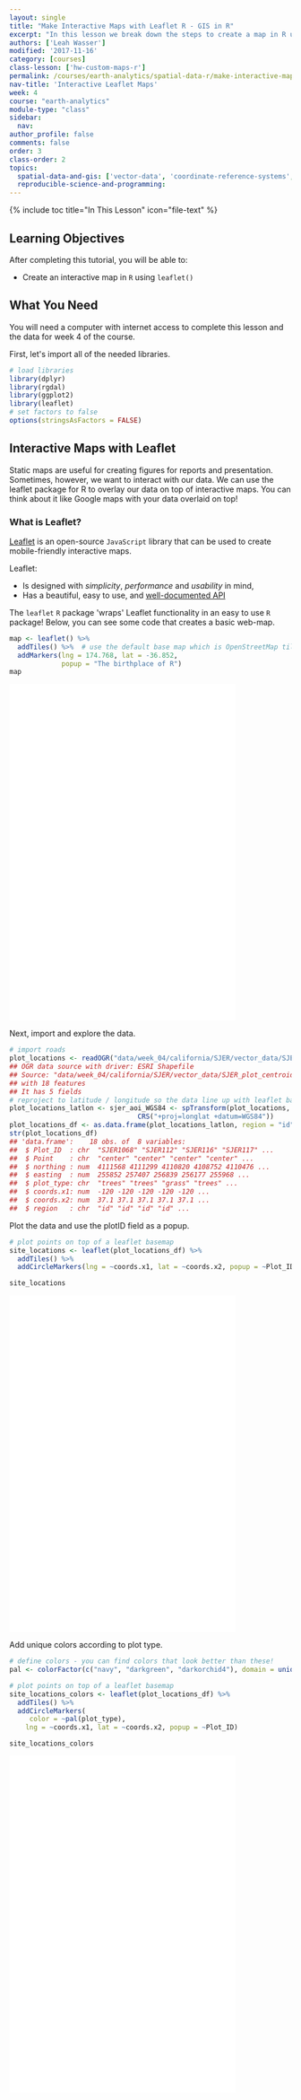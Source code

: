```yaml
---
layout: single
title: "Make Interactive Maps with Leaflet R - GIS in R"
excerpt: "In this lesson we break down the steps to create a map in R using ggplot."
authors: ['Leah Wasser']
modified: '2017-11-16'
category: [courses]
class-lesson: ['hw-custom-maps-r']
permalink: /courses/earth-analytics/spatial-data-r/make-interactive-maps-with-leaflet-R/
nav-title: 'Interactive Leaflet Maps'
week: 4
course: "earth-analytics"
module-type: "class"
sidebar:
  nav:
author_profile: false
comments: false
order: 3
class-order: 2
topics:
  spatial-data-and-gis: ['vector-data', 'coordinate-reference-systems', 'maps-in-r']
  reproducible-science-and-programming:
---
```



<!--# remove module-type: 'class' so it doesn't render live -->

{% include toc title="In This Lesson" icon="file-text" %}



<div class='notice--success' markdown="1">

## <i class="fa fa-graduation-cap" aria-hidden="true"></i> Learning Objectives

After completing this tutorial, you will be able to:

* Create an interactive map in `R` using `leaflet()`

## <i class="fa fa-check-square-o fa-2" aria-hidden="true"></i> What You Need

You will need a computer with internet access to complete this lesson and the data for week 4 of the course.

</div>


First, let's import all of the needed libraries.


```r
# load libraries
library(dplyr)
library(rgdal)
library(ggplot2)
library(leaflet)
# set factors to false
options(stringsAsFactors = FALSE)
```


## Interactive Maps with Leaflet

Static maps are useful for creating figures for reports and presentation. Sometimes,
however, we want to interact with our data. We can use the leaflet package for
R to overlay our data on top of interactive maps. You can think about it like
Google  maps with your data overlaid on top!

### What is Leaflet?

<a href="http://leafletjs.com" target="_blank">Leaflet</a> is an open-source `JavaScript` library that can be used to create mobile-friendly interactive maps.

Leaflet:

* Is designed with *simplicity*, *performance* and *usability* in mind,
* Has a beautiful, easy to use, and <a href="http://leafletjs.com/reference.html" target="_blank">well-documented API</a>


The `leaflet` `R` package 'wraps' Leaflet functionality in an easy to use `R` package! Below, you can see some code that creates a basic web-map.


```r
map <- leaflet() %>%
  addTiles() %>%  # use the default base map which is OpenStreetMap tiles
  addMarkers(lng = 174.768, lat = -36.852,
             popup = "The birthplace of R")
map
```




<iframe title="Basic Map" width="80%" height="600" src="{{ site.url }}/example-leaflet-maps/birthplace_r.html" frameborder="0" allowfullscreen></iframe>


Next, import and explore the data.



```r
# import roads
plot_locations <- readOGR("data/week_04/california/SJER/vector_data/SJER_plot_centroids.shp")
## OGR data source with driver: ESRI Shapefile 
## Source: "data/week_04/california/SJER/vector_data/SJER_plot_centroids.shp", layer: "SJER_plot_centroids"
## with 18 features
## It has 5 fields
# reproject to latitude / longitude so the data line up with leaflet basemaps
plot_locations_latlon <- sjer_aoi_WGS84 <- spTransform(plot_locations,
                                CRS("+proj=longlat +datum=WGS84"))
plot_locations_df <- as.data.frame(plot_locations_latlon, region = "id")
str(plot_locations_df)
## 'data.frame':	18 obs. of  8 variables:
##  $ Plot_ID  : chr  "SJER1068" "SJER112" "SJER116" "SJER117" ...
##  $ Point    : chr  "center" "center" "center" "center" ...
##  $ northing : num  4111568 4111299 4110820 4108752 4110476 ...
##  $ easting  : num  255852 257407 256839 256177 255968 ...
##  $ plot_type: chr  "trees" "trees" "grass" "trees" ...
##  $ coords.x1: num  -120 -120 -120 -120 -120 ...
##  $ coords.x2: num  37.1 37.1 37.1 37.1 37.1 ...
##  $ region   : chr  "id" "id" "id" "id" ...
```

Plot the data and use the plotID field as a popup.


```r
# plot points on top of a leaflet basemap
site_locations <- leaflet(plot_locations_df) %>%
  addTiles() %>%
  addCircleMarkers(lng = ~coords.x1, lat = ~coords.x2, popup = ~Plot_ID)

site_locations
```



<iframe title="Basic Map" width="80%" height="600" src="{{ site.url }}/example-leaflet-maps/site_locations.html" frameborder="0" allowfullscreen></iframe>


Add unique colors according to plot type.


```r
# define colors - you can find colors that look better than these!
pal <- colorFactor(c("navy", "darkgreen", "darkorchid4"), domain = unique(sjer_aoi_WGS84$plot_type))

# plot points on top of a leaflet basemap
site_locations_colors <- leaflet(plot_locations_df) %>%
  addTiles() %>%
  addCircleMarkers(
     color = ~pal(plot_type),
    lng = ~coords.x1, lat = ~coords.x2, popup = ~Plot_ID)

site_locations_colors
```




<iframe title="Basic Map" width="80%" height="600" src="{{ site.url }}/example-leaflet-maps/site_locations_colors.html" frameborder="0" allowfullscreen></iframe>
